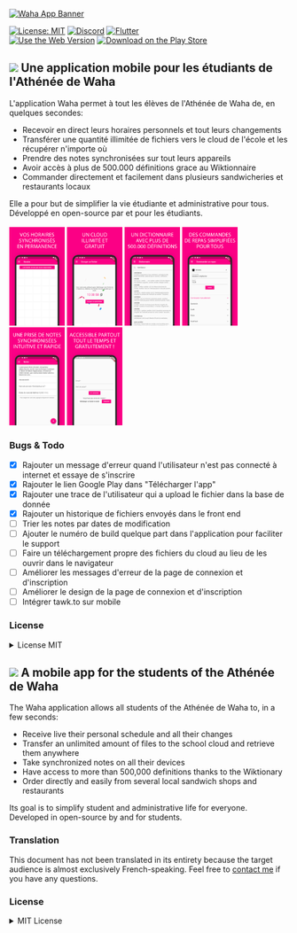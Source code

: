 [<img src="https://wahadl.web.app/ressources/img/repoheader.png" alt="Waha App Banner" width="200px">](https://wahadl.web.app/)

[![License: MIT](https://img.shields.io/badge/License-MIT-green.svg)](https://wylarel.com/mit/)
[![Discord](https://img.shields.io/badge/Chat-Discord-blue)](https://discord.gg/7qvmeh2)
[![Flutter](https://img.shields.io/badge/Made%20with-Flutter-orange)](https://flutter.dev/)<br>
[![Use the Web Version](https://img.shields.io/badge/Use%20the-Web%20version-%23fb0085)](https://wahadl.web.app/)
[![Download on the Play Store](https://img.shields.io/badge/Download%20on%20the-Play%20Store-%23fb0085)](https://play.google.com/store/apps/details?id=com.wylarel.waha)

## <img src="https://raw.githubusercontent.com/hjnilsson/country-flags/master/svg/fr.svg" height="17px"> Une application mobile pour les étudiants de l'Athénée de Waha
L'application Waha permet à tout les élèves de l'Athénée de Waha de, en quelques secondes:
- Recevoir en direct leurs horaires personnels et tout leurs changements
- Transférer une quantité illimitée de fichiers vers le cloud de l'école et les récupérer n'importe où
- Prendre des notes synchronisées sur tout leurs appareils
- Avoir accès à plus de 500.000 définitions grace au Wiktionnaire
- Commander directement et facilement dans plusieurs sandwicheries et restaurants locaux

Elle a pour but de simplifier la vie étudiante et administrative pour tous. Développé en open-source par et pour les étudiants.
<br><br>
<img src="https://raw.githubusercontent.com/WahaDevs/WahaApplication/master/assets/screenshot_vertical_01.png" alt="Waha App Screenshot" width="100px">
<img src="https://raw.githubusercontent.com/WahaDevs/WahaApplication/master/assets/screenshot_vertical_02.png" alt="Waha App Screenshot" width="100px">
<img src="https://raw.githubusercontent.com/WahaDevs/WahaApplication/master/assets/screenshot_vertical_03.png" alt="Waha App Screenshot" width="100px">
<img src="https://raw.githubusercontent.com/WahaDevs/WahaApplication/master/assets/screenshot_vertical_04.png" alt="Waha App Screenshot" width="100px">
<img src="https://raw.githubusercontent.com/WahaDevs/WahaApplication/master/assets/screenshot_vertical_05.png" alt="Waha App Screenshot" width="100px">
<img src="https://raw.githubusercontent.com/WahaDevs/WahaApplication/master/assets/screenshot_vertical_06.png" alt="Waha App Screenshot" width="100px">

### Bugs & Todo
- [x] Rajouter un message d'erreur quand l'utilisateur n'est pas connecté à internet et essaye de s'inscrire
- [x] Rajouter le lien Google Play dans "Télécharger l'app"
- [X] Rajouter une trace de l'utilisateur qui a upload le fichier dans la base de donnée
- [X] Rajouter un historique de fichiers envoyés dans le front end
- [ ] Trier les notes par dates de modification
- [ ] Ajouter le numéro de build quelque part dans l'application pour faciliter le support
- [ ] Faire un téléchargement propre des fichiers du cloud au lieu de les ouvrir dans le navigateur
- [ ] Améliorer les messages d'erreur de la page de connexion et d'inscription
- [ ] Améliorer le design de la page de connexion et d'inscription
- [ ] Intégrer tawk.to sur mobile

### License
<details><summary>License MIT</summary>
Copyright © 2020 Wylarel

Permission is hereby granted, free of charge, to any person obtaining a copy of this software and associated documentation files (the "Software"), to deal in the Software without restriction, including without limitation the rights to use, copy, modify, merge, publish, distribute, sublicense, and/or sell copies of the Software, and to permit persons to whom the Software is furnished to do so, subject to the following conditions:

The above copyright notice and this permission notice shall be included in all copies or substantial portions of the Software.

THE SOFTWARE IS PROVIDED "AS IS", WITHOUT WARRANTY OF ANY KIND, EXPRESS OR IMPLIED, INCLUDING BUT NOT LIMITED TO THE WARRANTIES OF MERCHANTABILITY, FITNESS FOR A PARTICULAR PURPOSE AND NONINFRINGEMENT. IN NO EVENT SHALL THE AUTHORS OR COPYRIGHT HOLDERS BE LIABLE FOR ANY CLAIM, DAMAGES OR OTHER LIABILITY, WHETHER IN AN ACTION OF CONTRACT, TORT OR OTHERWISE, ARISING FROM, OUT OF OR IN CONNECTION WITH THE SOFTWARE OR THE USE OR OTHER DEALINGS IN THE SOFTWARE.
</details>

## <img src="https://raw.githubusercontent.com/hjnilsson/country-flags/master/svg/gb.svg" height="17px"> A mobile app for the students of the Athénée de Waha
The Waha application allows all students of the Athénée de Waha to, in a few seconds:
- Receive live their personal schedule and all their changes
- Transfer an unlimited amount of files to the school cloud and retrieve them anywhere
- Take synchronized notes on all their devices
- Have access to more than 500,000 definitions thanks to the Wiktionary
- Order directly and easily from several local sandwich shops and restaurants

Its goal is to simplify student and administrative life for everyone. Developed in open-source by and for students.

### Translation
This document has not been translated in its entirety because the target audience is almost exclusively French-speaking. Feel free to [contact me](https://www.wylarel.com/) if you have any questions.

### License
<details><summary>MIT License</summary>
Copyright © 2020 Wylarel

Permission is hereby granted, free of charge, to any person obtaining a copy of this software and associated documentation files (the "Software"), to deal in the Software without restriction, including without limitation the rights to use, copy, modify, merge, publish, distribute, sublicense, and/or sell copies of the Software, and to permit persons to whom the Software is furnished to do so, subject to the following conditions:

The above copyright notice and this permission notice shall be included in all copies or substantial portions of the Software.

THE SOFTWARE IS PROVIDED "AS IS", WITHOUT WARRANTY OF ANY KIND, EXPRESS OR IMPLIED, INCLUDING BUT NOT LIMITED TO THE WARRANTIES OF MERCHANTABILITY, FITNESS FOR A PARTICULAR PURPOSE AND NONINFRINGEMENT. IN NO EVENT SHALL THE AUTHORS OR COPYRIGHT HOLDERS BE LIABLE FOR ANY CLAIM, DAMAGES OR OTHER LIABILITY, WHETHER IN AN ACTION OF CONTRACT, TORT OR OTHERWISE, ARISING FROM, OUT OF OR IN CONNECTION WITH THE SOFTWARE OR THE USE OR OTHER DEALINGS IN THE SOFTWARE.
</details>

